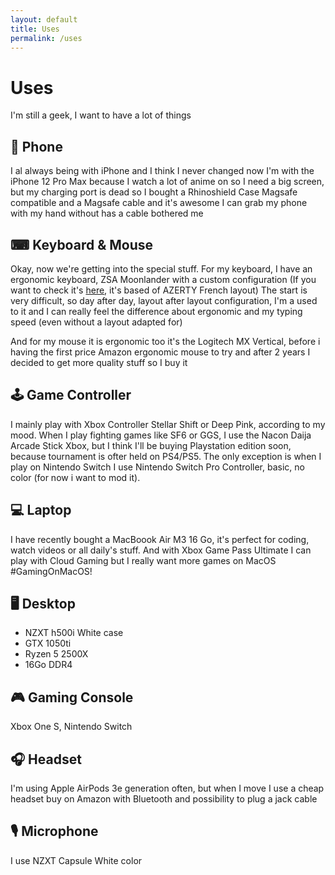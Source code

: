 ```yaml
---
layout: default
title: Uses
permalink: /uses
---
```


<!-- On this page I put what I use -->

# Uses

I'm still a geek, I want to have a lot of things

## 📱 Phone

I al always being with iPhone and I think I never changed now I'm with the iPhone 12 Pro Max because I watch a lot of anime on so I need a big screen, but my charging port is dead so I bought a Rhinoshield Case Magsafe compatible and a Magsafe cable and it's awesome I can grab my phone with my hand without has a cable bothered me

## ⌨ Keyboard & Mouse

Okay, now we're getting into the special stuff. For my keyboard, I have an ergonomic keyboard, ZSA Moonlander with a custom configuration (If you want to check it's [here](https://configure.zsa.io/moonlander/layouts/LqRnX/latest/0), it's based of AZERTY French layout)
The start is very difficult, so day after day, layout after layout configuration, I'm a used to it and I can really feel the difference about ergonomic and my typing speed (even without a layout adapted for)

And for my mouse it is ergonomic too it's the Logitech MX Vertical, before i having the first price Amazon ergonomic mouse to try and after 2 years I decided to get more quality stuff so I buy it

## 🕹️ Game Controller

I mainly play with Xbox Controller Stellar Shift or Deep Pink, according to my mood. When I play fighting games like SF6 or GGS, I use the Nacon Daija Arcade Stick Xbox, but I think I'll be buying Playstation edition soon, because tournament is ofter held on PS4/PS5. The only exception is when I play on Nintendo Switch I use Nintendo Switch Pro Controller, basic, no color (for now i want to mod it).

## 💻 Laptop

I have recently bought a MacBoook Air M3 16 Go, it's perfect for coding, watch videos or all daily's stuff. And with Xbox Game Pass Ultimate I can play with Cloud Gaming but I really want more games on MacOS #GamingOnMacOS!

## 🖥️ Desktop

- NZXT h500i White case
- GTX 1050ti
- Ryzen 5 2500X
- 16Go DDR4

## 🎮 Gaming Console

Xbox One S, Nintendo Switch

## 🎧 Headset

I'm using Apple AirPods 3e generation often, but when I move I use a cheap headset buy on Amazon with Bluetooth and possibility to plug a jack cable

## 🎙️ Microphone

I use NZXT Capsule White color
